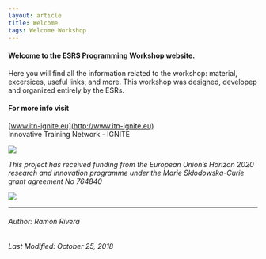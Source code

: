 ```yaml
---
layout: article
title: Welcome
tags: Welcome Workshop
---
```


#### Welcome to the ESRS Programming Workshop website. 
Here you will find all the information related to the workshop: material, excersices, useful links, and more.
This workshop was designed, developep and organized entirely by the ESRs.  

#### For more info visit
[www.itn-ignite.eu](http://www.itn-ignite.eu)   
Innovative Training Network - IGNITE    

![](https://i.imgur.com/KMVYY8O.png)  


*This project has received funding from the European Union’s Horizon 2020 research and innovation programme under the Marie Skłodowska-Curie grant agreement No 764840*


![](https://i.imgur.com/LWHb2EO.jpg)  


---
###### Author: Ramon Rivera  
###### Last Modified: October 25, 2018 
